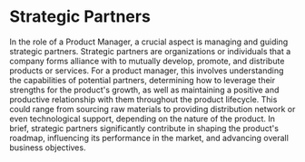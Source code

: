 # Strategic Partners

In the role of a Product Manager, a crucial aspect is managing and guiding strategic partners. Strategic partners are organizations or individuals that a company forms alliance with to mutually develop, promote, and distribute products or services. For a product manager, this involves understanding the capabilities of potential partners, determining how to leverage their strengths for the product's growth, as well as maintaining a positive and productive relationship with them throughout the product lifecycle. This could range from sourcing raw materials to providing distribution network or even technological support, depending on the nature of the product. In brief, strategic partners significantly contribute in shaping the product's roadmap, influencing its performance in the market, and advancing overall business objectives.